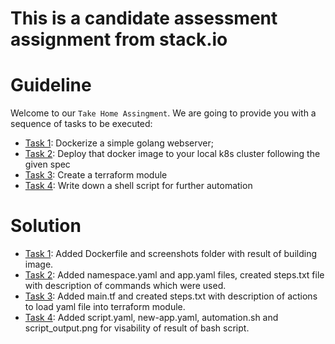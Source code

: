 # This is a candidate assessment assignment from stack.io

# Guideline

Welcome to our `Take Home Assingment`. We are going to provide you with a sequence of tasks to be executed:
* [Task 1](dockerize): Dockerize a simple golang webserver;
* [Task 2](kubernetes): Deploy that docker image to your local k8s cluster following the given spec
* [Task 3](terraform): Create a terraform module
* [Task 4](linux): Write down a shell script for further automation

# Solution

* [Task 1](dockerize): Added Dockerfile and screenshots folder with result of building image.
* [Task 2](kubernetes): Added namespace.yaml and app.yaml files, created steps.txt file with description of commands which were used.
* [Task 3](terraform): Added main.tf and created steps.txt with description of actions to load yaml file into terraform module.
* [Task 4](linux): Added script.yaml, new-app.yaml, automation.sh and script_output.png for visability of result of bash script.

